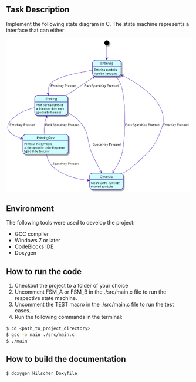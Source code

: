 ## Task Description
Implement the following state diagram in C. The state machine represents a 
interface that can either 

![task state machine](assets/images/task_state_machine.png)


## Environment

The following tools were used to develop the project:

- GCC compiler
- Windows 7 or later
- CodeBlocks IDE
- Doxygen

## How to run the code

1. Checkout the project to a folder of your choice
2. Uncomment FSM_A or FSM_B in the ./src/main.c file to run the respective state machine.
3. Uncomment the TEST macro in the ./src/main.c file to run the test cases.
4. Run the following commands in the terminal:

```bash
$ cd <path_to_project_directory>
$ gcc -o main ./src/main.c
$ ./main
```

## How to build the documentation
```bash
$ doxygen Hilscher_Doxyfile
```
